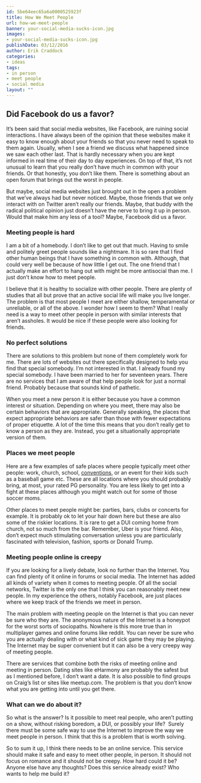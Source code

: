 ```yaml
---
id: 5be64eec65a6a0000525923f
title: How We Meet People
url: how-we-meet-people
banner: your-social-media-sucks-icon.jpg
images:
- your-social-media-sucks-icon.jpg
publishDate: 03/12/2016
author: Erik Craddock
categories:
- ideas
tags:
- in person
- meet people
- social media
layout: ""
---
```

## Did Facebook do us a favor?
It’s been said that social media websites, like Facebook, are ruining social interactions. I have always been of the opinion that these websites make it easy to know enough about your friends so that you never need to speak to them again. Usually, when I see a friend we discuss what happened since we saw each other last. That is hardly necessary when you are kept informed in real time of their day to day experiences. On top of that, it’s not unusual to learn that you really don’t have much in common with your friends. Or that honestly, you don’t like them. There is something about an open forum that brings out the worst in people.

But maybe, social media websites just brought out in the open a problem that we’ve always had but never noticed. Maybe, those friends that we only interact with on Twitter aren’t really our friends. Maybe, that buddy with the radical political opinion just doesn’t have the nerve to bring it up in person. Would that make him any less of a tool? Maybe, Facebook did us a favor.

### Meeting people is hard

I am a bit of a homebody. I don’t like to get out that much. Having to smile and politely greet people sounds like a nightmare. It is so rare that I find other human beings that I have something in common with. Although, that could very well be because of how little I get out. The one friend that I actually make an effort to hang out with might be more antisocial than me. I just don’t know how to meet people.

I believe that it is healthy to socialize with other people. There are plenty of studies that all but prove that an active social life will make you live longer. The problem is that most people I meet are either shallow, temperamental or unreliable, or all of the above. I wonder how I seem to them? What I really need is a way to meet other people in person with similar interests that aren’t assholes. It would be nice if these people were also looking for friends.

### No perfect solutions

There are solutions to this problem but none of them completely work for me. There are lots of websites out there specifically designed to help you find that special somebody. I’m not interested in that. I already found my special somebody. I have been married to her for seventeen years. There are no services that I am aware of that help people look for just a normal friend. Probably because that sounds kind of pathetic.

When you meet a new person it is either because you have a common interest or situation. Depending on where you meet, there may also be certain behaviors that are appropriate. Generally speaking, the places that expect appropriate behaviors are safer than those with fewer expectations of proper etiquette. A lot of the time this means that you don’t really get to know a person as they are. Instead, you get a situationally appropriate version of them.  

### Places we meet people

Here are a few examples of safe places where people typically meet other people: work, church, school, <a href="http://yonomitt.com/blog/2016/3/23/meeting-people-is-easy-but-hard" target="_blank">conventions</a>, or an event for their kids such as a baseball game etc. These are all locations where you should probably bring, at most, your rated PG personality. You are less likely to get into a fight at these places although you might watch out for some of those soccer moms.

Other places to meet people might be: parties, bars, clubs or concerts for example. It is probably ok to let your hair down here but these are also some of the riskier locations. It is rare to get a DUI coming home from church, not so much from the bar. Remember, Uber is your friend. Also, don’t expect much stimulating conversation unless you are particularly fascinated with television, fashion, sports or Donald Trump. 

### Meeting people online is creepy

If you are looking for a lively debate, look no further than the Internet. You can find plenty of it online in forums or social media. The Internet has added all kinds of variety when it comes to meeting people. Of all the social networks, Twitter is the only one that I think you can reasonably meet new people. In my experience the others, notably Facebook, are just places where we keep track of the friends we meet in person. 

The main problem with meeting people on the Internet is that you can never be sure who they are. The anonymous nature of the Internet is a honeypot for the worst sorts of sociopaths. Nowhere is this more true than in multiplayer games and online forums like reddit. You can never be sure who you are actually dealing with or what kind of sick game they may be playing. The Internet may be super convenient but it can also be a very creepy way of meeting people. 

There are services that combine both the risks of meeting online and meeting in person. Dating sites like eHarmony are probably the safest but as I mentioned before, I don’t want a date. It is also possible to find groups on Craig’s list or sites like meetup.com. The problem is that you don’t know what you are getting into until you get there.

### What can we do about it?

So what is the answer? Is it possible to meet real people, who aren’t putting on a show, without risking boredom, a DUI, or possibly your life?  Surely there must be some safe way to use the Internet to improve the way we meet people in person. I think that this is a problem that is worth solving. 

So to sum it up, I think there needs to be an online service. This service should make it safe and easy to meet other people, in person. It should not focus on romance and it should not be creepy. How hard could it be? Anyone else have any thoughts? Does this service already exist? Who wants to help me build it?
